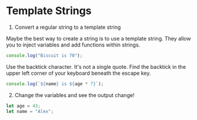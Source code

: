 # Template Strings

1. Convert a regular string to a template string

Maybe the best way to create a string is to use a template string. They allow you to inject variables and add functions within strings.

```javascript
console.log("Biscuit is 70");
```

<Info>
Use the backtick character. It's not a single quote. Find the backtick in the upper left corner of your keyboard beneath the escape key.
</Info>

```javascript
console.log(`${name} is ${age * 7}`);
```

2. Change the variables and see the output change!

```javascript
let age = 43;
let name = "Alex";
```

